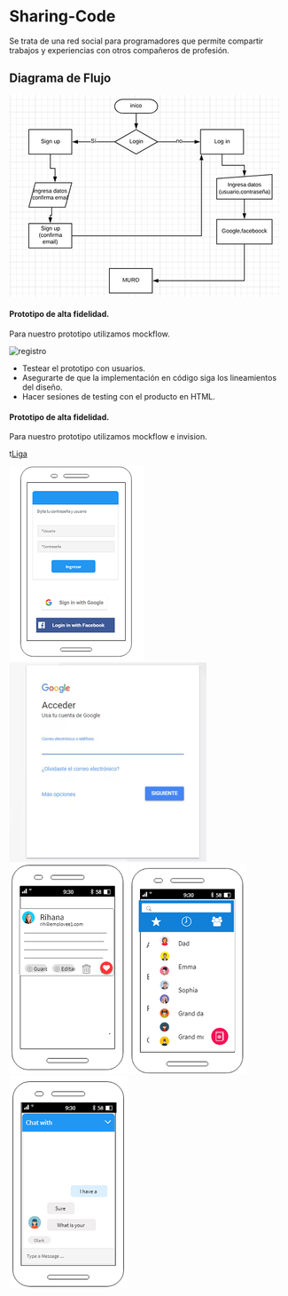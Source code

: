 # Sharing-Code

Se trata de una red social para programadores que permite compartir trabajos y experiencias con otros compañeros de profesión.

## Diagrama de Flujo

![Diagrama](./src/images/diagrama.PNG)

#### Prototipo de alta fidelidad.

Para nuestro prototipo utilizamos mockflow.

![registro](../images/captura.PNG)
* Testear el prototipo con usuarios.
* Asegurarte de que la implementación en código siga los lineamientos del
  diseño.
* Hacer sesiones de testing con el producto en HTML.

#### Prototipo de alta fidelidad.

Para nuestro prototipo utilizamos mockflow e invision.

t[Liga](https://projects.invisionapp.com/d/main#/console/14995962/311812131/preview)


![captura](./src/images/captura.PNG)
![google](./src/images/google.PNG)
![muro](./src/images/muro.PNG)
![contactos](./src/images/contactos.PNG)
![chat](./src/images/chat.PNG)